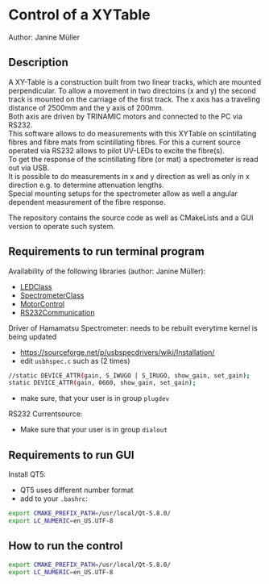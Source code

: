 # Control of a XYTable
 Author: Janine Müller

## Description
A XY-Table is a construction built from two linear tracks, which are mounted perpendicular. To allow a movement in two directoins (x and y) the second track is mounted on the carriage of the first track. The x axis has a traveling distance of 2500mm and the y axis of 200mm.  
Both axis are driven by TRINAMIC motors and connected to the PC via RS232.  
This software allows to do measurements with this XYTable on scintillating fibres and fibre mats from scintillating fibres. For this a current source operated via RS232 allows to pilot UV-LEDs to excite the fibre(s).  
To get the response of the scintillating fibre (or mat) a spectrometer is read out via USB.  
It is possible to do measurements in x and y direction as well as only in x direction e.g. to determine attenuation lengths.  
Special mounting setups for the spectrometer allow as well a angular dependent measurement of the fibre response.

The repository contains the source code as well as CMakeLists and a GUI version to operate such system.

## Requirements to run terminal program

Availability of the following libraries (author: Janine Müller):
* [LEDClass][1]
* [SpectrometerClass][2]
* [MotorControl][3]
* [RS232Communication][4]

Driver of Hamamatsu Spectrometer:
needs to be rebuilt everytime kernel is being updated
* https://sourceforge.net/p/usbspecdrivers/wiki/Installation/
* edit `usbhspec.c` such as (2 times)

```bash
//static DEVICE_ATTR(gain, S_IWUGO | S_IRUGO, show_gain, set_gain);
static DEVICE_ATTR(gain, 0660, show_gain, set_gain);
```
* make sure, that your user is in group `plugdev`

RS232 Currentsource:
* Make sure that your user is in group `dialout`

## Requirements  to run GUI

Install QT5:
* QT5 uses different number format 
* add to your `.bashrc`:

```bash
export CMAKE_PREFIX_PATH=/usr/local/Qt-5.8.0/
export LC_NUMERIC=en_US.UTF-8
```

## How to run the control

```bash
export CMAKE_PREFIX_PATH=/usr/local/Qt-5.8.0/
export LC_NUMERIC=en_US.UTF-8
```




[1]: https://git.e5.physik.tu-dortmund.de/jmueller/LEDClass
[2]: https://git.e5.physik.tu-dortmund.de/jmueller/SpectrometerClass
[3]: https://git.e5.physik.tu-dortmund.de/jmueller/MotorControl
[4]: https://git.e5.physik.tu-dortmund.de/jmueller/RS232communication